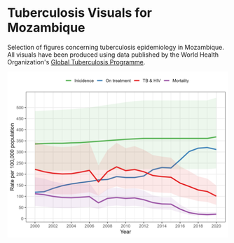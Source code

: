 # Tuberculosis Visuals for Mozambique
Selection of figures concerning tuberculosis epidemiology in Mozambique. All visuals have been produced using data published by the World Health Organization's [Global Tuberculosis Programme](https://www.who.int/teams/global-tuberculosis-programme/data).

![alt text for screen readers](/figures/plot_tb_evol.png "TB evolution in Mozambique")
